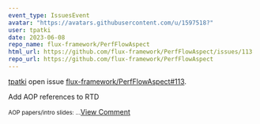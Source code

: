 ```yaml
---
event_type: IssuesEvent
avatar: "https://avatars.githubusercontent.com/u/1597518?"
user: tpatki
date: 2023-06-08
repo_name: flux-framework/PerfFlowAspect
html_url: https://github.com/flux-framework/PerfFlowAspect/issues/113
repo_url: https://github.com/flux-framework/PerfFlowAspect
---
```


<a href='https://github.com/tpatki' target='_blank'>tpatki</a> open issue <a href='https://github.com/flux-framework/PerfFlowAspect/issues/113' target='_blank'>flux-framework/PerfFlowAspect#113</a>.

<p>Add AOP references to RTD</p><small>AOP papers/intro slides:...</small><a href='https://github.com/flux-framework/PerfFlowAspect/issues/113' target='_blank'>View Comment</a>
